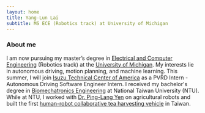 ```yaml
---
layout: home
title: Yang-Lun Lai
subtitle: MS ECE (Robotics track) at University of Michigan
---
```

### About me
I am now pursuing my master’s degree in [Electrical and Computer Engineering](https://ece.engin.umich.edu/research/research-areas/robotics-autonomous-systems/) (Robotics track) at the [University of Michigan](https://umich.edu/). My interests lie in autonomous driving, motion planning, and machine learning. This summer, I will join [Isuzu Technical Center of America](https://www.isuzutechcenter.com/) as a PVRD Intern - Autonomous Driving Software Engineer Intern. I received my bachelor's degree in [Biomechatronics Engineering](https://www.bime.ntu.edu.tw/English/Default.html) at National Taiwan University (NTU). While at NTU, I worked with [Dr. Ping-Lang Yen](http://ai.robo.ntu.edu.tw/en/personal.php?id=70) on agricultural robots and built the first [human-robot collaborative tea harvesting vehicle](https://www.tandfonline.com/doi/full/10.1080/01969722.2021.2008678?casa_token=HbjHRBD5nHoAAAAA%3A8s-BUMPLO9cl9dtvx4MxB9Ak-eDao5roP5im4yfsbI80ggUBG6CjuHUFSseR464pc83F9puzS4nP) in Taiwan.
